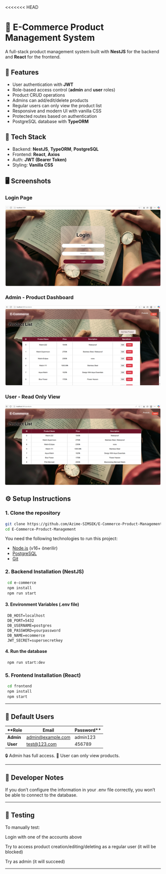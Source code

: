 <<<<<<< HEAD
# 🛒 E-Commerce Product Management System

A full-stack product management system built with **NestJS** for the backend and **React** for the frontend.

## 🔐 Features

- User authentication with **JWT**
- Role-based access control (**admin** and **user** roles)
- Product CRUD operations
- Admins can add/edit/delete products
- Regular users can only view the product list
- Responsive and modern UI with vanilla CSS
- Protected routes based on authentication
- PostgreSQL database with **TypeORM**

## 🚀 Tech Stack

- Backend: **NestJS**, **TypeORM**, **PostgreSQL**
- Frontend: **React**, **Axios**
- Auth: **JWT (Bearer Token)**
- Styling: **Vanilla CSS**

## 🖥️ Screenshots

### Login Page

![Login Page](./screenshots/login.png)

### Admin - Product Dashboard

![Admin View](./screenshots/admin-view.png)

### User - Read Only View

![User View](./screenshots/user-view.png)

## ⚙️ Setup Instructions

### 1. Clone the repository

```bash
git clone https://github.com/Azime-SIMSEK/E-Commerce-Product-Management.git
cd E-Commerce-Product-Management
```

You need the following technologies to run this project:
- [Node.js](https://nodejs.org/) (v16+ önerilir)
- [PostgreSQL](https://www.postgresql.org/)
- [Git](https://git-scm.com/)


### 2. Backend Installation (NestJS)

```bash
 cd e-commerce
 npm install
 npm run start
```
#### 3. Environment Variables (.env file)
```env
 DB_HOST=localhost
 DB_PORT=5432
 DB_USERNAME=postgres
 DB_PASSWORD=yourpassword
 DB_NAME=ecommerce
 JWT_SECRET=supersecretkey
```

#### 4. Run the database
```bash
 npm run start:dev
```

### 5. Frontend Installation (React)
```bash
 cd frontend
 npm install
 npm start
```

---

## 🔑 Default Users
|  **Role	 |   Email	              |  Password** |
|------------|------------------------|-------------|
| **Admin**	 |   admin@example.com	  | admin123    |
| **User**	 |   test@123.com	      |  456789     |

🔒 Admin has full access.
👥 User can only view products.

---

## 🎯 Developer Notes
If you don’t configure the information in your .env file correctly, you won’t be able to connect to the database.

---

## 🧪 Testing
To manually test:

Login with one of the accounts above

Try to access product creation/editing/deleting as a regular user (it will be blocked)

Try as admin (it will succeed)

---

